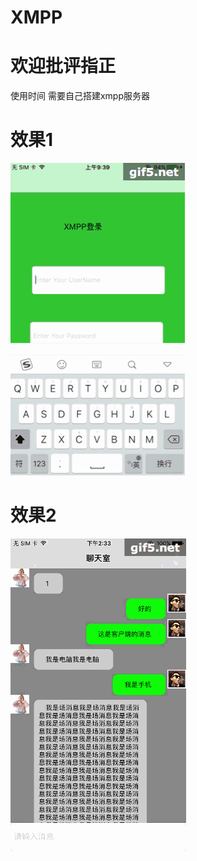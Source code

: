 # XMPP
# 欢迎批评指正
使用时间 需要自己搭建xmpp服务器  
#  效果1
![image text](https://github.com/hsdji/XMPP/blob/master/xmpp1.gif)

# 效果2
![image text](https://github.com/hsdji/XMPP/blob/master/xmpp2.gif)
